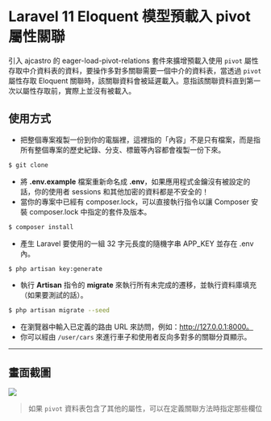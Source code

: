 # Laravel 11 Eloquent 模型預載入 pivot 屬性關聯

引入 ajcastro 的 eager-load-pivot-relations 套件來擴增預載入使用 `pivot` 屬性存取中介資料表的資料，要操作多對多關聯需要一個中介的資料表，當透過 `pivot` 屬性存取 Eloquent 關聯時，該關聯資料會被延遲載入。意指該關聯資料直到第一次以屬性存取前，實際上並沒有被載入。

## 使用方式
- 把整個專案複製一份到你的電腦裡，這裡指的「內容」不是只有檔案，而是指所有整個專案的歷史紀錄、分支、標籤等內容都會複製一份下來。
```sh
$ git clone
```
- 將 __.env.example__ 檔案重新命名成 __.env__，如果應用程式金鑰沒有被設定的話，你的使用者 sessions 和其他加密的資料都是不安全的！
- 當你的專案中已經有 composer.lock，可以直接執行指令以讓 Composer 安裝 composer.lock 中指定的套件及版本。
```sh
$ composer install
```
- 產生 Laravel 要使用的一組 32 字元長度的隨機字串 APP_KEY 並存在 .env 內。
```sh
$ php artisan key:generate
```
- 執行 __Artisan__ 指令的 __migrate__ 來執行所有未完成的遷移，並執行資料庫填充（如果要測試的話）。
```sh
$ php artisan migrate --seed
```
- 在瀏覽器中輸入已定義的路由 URL 來訪問，例如：http://127.0.0.1:8000。
- 你可以經由 `/user/cars` 來進行車子和使用者反向多對多的關聯分頁顯示。

----

## 畫面截圖
![](https://i.imgur.com/Zt8XJpe.png)
> 如果 `pivot` 資料表包含了其他的屬性，可以在定義關聯方法時指定那些欄位
